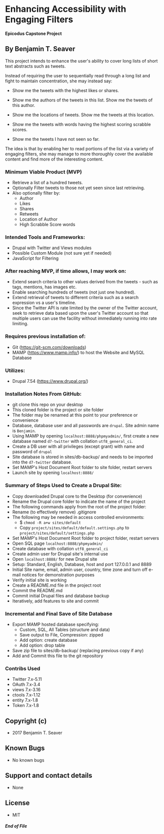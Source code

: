 # Enhancing Accessibility with Engaging Filters
#### Epicodus Capstone Project
## By Benjamin T. Seaver
This project intends to enhance the user's ability to cover long lists of short text abstracts such as tweets.  

Instead of requiring the user to sequentially read through a long list and fight to maintain concentration, she may instead say:

* Show me the tweets with the highest likes or shares.

* Show me the authors of the tweets in this list.  Show me the tweets of this author.  

* Show me the locations of tweets.  Show me the tweets at this location.  

* Show me the tweets with words having the highest scoring scrabble scores.  

* Show me the tweets I have not seen so far.  

The idea is that by enabling her to read portions of the list via a variety of engaging filters, she may manage to more thoroughly cover the available content and find more of the interesting content.

### Minimum Viable Product (MVP)
* Retrieve a list of a hundred tweets.
* Optionally Filter tweets to those not yet seen since last retrieving.
* Also optionally filter by:
  * Author
  * Likes
  * Shares
  * Retweets
  * Location of Author
  * High Scrabble Score words

### Intended Tools and Frameworks:
* Drupal with Twitter and Views modules
* Possible Custom Module (not sure yet if needed)
* JavaScript for Filtering

### After reaching MVP, if time allows, I may work on:
* Extend search criteria to other values derived from the tweets - such as tags, mentions, has images etc.
* Enable searching hundreds of tweets (not just one hundred).
* Extend retrieval of tweets to different criteria such as a search expression vs a user's timeline.
* Since the Twitter API is rate limited by the owner of the Twitter account, seek to retrieve data based upon the user's Twitter account so that multiple users can use the facility without immediately running into rate limiting.

### Requires previous installation of:
  * Git (https://git-scm.com/downloads)
  * MAMP (https://www.mamp.info/) to host the Website and MySQL Database

### Utilizes:
  * Drupal 7.54 (https://www.drupal.org/)

### Installation Notes From GitHub:
  * git clone this repo on your desktop
  * This cloned folder is the project or site folder
  * The folder may be renamed at this point to your preference or convenience
  * Database, database user and all passwords are `drupal`.  Site admin name is `Benjamin`.
  * Using MAMP by opening `localhost:8888/phpmyadmin/`, first create a new database named `d7-twitter` with collation `utf8_general_ci`.
  * Create a DB user with all privileges (except grant) with name and password of `drupal`
  * Site database is stored in sites/db-backup/ and needs to be imported into the `d7-twitter` database.
  * Set MAMP's Host Document Root folder to site folder, restart servers
  * Launch site by opening `localhost:8888/`

### Summary of Steps Used to Create a Drupal Site:
* Copy downloaded Drupal core to the Desktop (for convenience)
* Rename the Drupal core folder to indicate the name of the project
* The following commands apply from the root of the project folder:
* Rename (to effectively remove) .gitignore
* The following may be needed in access controlled environments:
  * $ `chmod -R a+w sites/default`
  * Copy `project/sites/default/default.settings.php` to `project/sites/default/settings.php`
* Set MAMP's Host Document Root folder to project folder, restart servers
* Open SQL page `localhost:8888/phpmyadmin/`
* Create database with collation `utf8_general_ci`
* Create admin user for Drupal site's internal use
* Open `localhost:8888/` for new Drupal site
* Setup: Standard, English, Database, host and port 127.0.0.1 and 8889
* Initial Site name, email, admin user, country, time zone and turn off e-mail notices for demonstration purposes
* Verify initial site is working
* Create a README.md file in the project root
* Commit the README.md
* Commit initial Drupal files and database backup
* Iteratively, add features to site and commit

### Incremental and Final Save of Site Database
* Export MAMP hosted database specifying:
  * Custom, SQL, All Tables (structure and data)
  * Save output to File, Compression: zipped
  * Add option: create database
  * Add option: drop table
* Save zip file to sites/db-backup/ (replacing previous copy if any)
* Add and Commit this file to the git repository

### Contribs Used
* Twitter 7.x-5.11
* OAuth 7.x-3.4
* views 7.x-3.16
* ctools 7.x-1.12
* entity 7.x-1.8
* Token 7.x-1.8 

## Copyright (c)
* 2017 Benjamin T. Seaver

## Known Bugs
* No known bugs

## Support and contact details
* None

## License
* MIT

##### End of File

